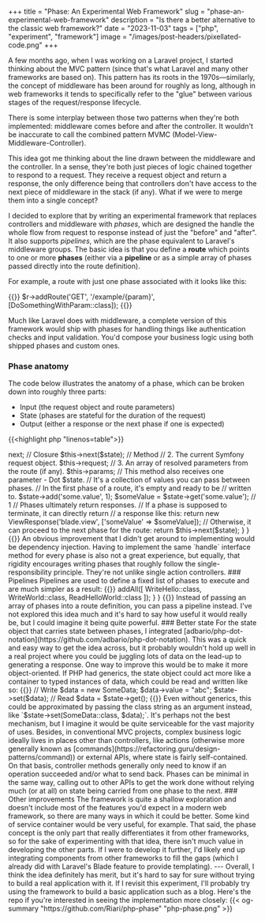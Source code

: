 +++
title = "Phase: An Experimental Web Framework"
slug = "phase-an-experimental-web-framework"
description = "Is there a better alternative to the classic web framework?"
date = "2023-11-03"
tags = ["php", "experiment", "framework"]
image = "/images/post-headers/pixellated-code.png"
+++

A few months ago, when I was working on a Laravel project, I started thinking about the MVC pattern (since that's what Laravel and many other frameworks are based on). This pattern has its roots in the 1970s—similarly, the concept of middleware has been around for roughly as long, although in web frameworks it tends to specifically refer to the "glue" between various stages of the request/response lifecycle.

There is some interplay between those two patterns when they're both implemented: middleware comes before and after the controller. It wouldn't be inaccurate to call the combined pattern MVMC (Model-View-Middleware-Controller).

This idea got me thinking about the line drawn between the middleware and the controller. In a sense, they're both just pieces of logic chained together to respond to a request. They receive a request object and return a response, the only difference being that controllers don't have access to the next piece of middleware in the stack (if any). What if we were to merge them into a single concept?

I decided to explore that by writing an experimental framework that replaces controllers and middleware with _phases_, which are designed the handle the whole flow from request to response instead of just the "before" and "after". It also supports _pipelines_, which are the phase equivalent to Laravel's middleware groups. The basic idea is that you define a **route** which points to one or more **phases** (either via a **pipeline** or as a simple array of phases passed directly into the route definition).

For example, a route with just one phase associated with it looks like this:

{{<highlight php>}}
$r->addRoute('GET', '/example/{param}', [DoSomethingWithParam::class]);
{{</highlight>}}

Much like Laravel does with middleware, a complete version of this framework would ship with phases for handling things like authentication checks and input validation. You'd compose your business logic using both shipped phases and custom ones.

### Phase anatomy

The code below illustrates the anatomy of a phase, which can be broken down into roughly three parts:

* Input (the request object and route parameters)
* State (phases are stateful for the duration of the request)
* Output (either a response or the next phase if one is expected)

{{<highlight php "linenos=table">}}
<?php

namespace App\Phases;

use Adbar\Dot;
use Phase\Http\Phase\Phase;
use Phase\Http\Response\ViewResponse;
use Symfony\Component\HttpFoundation\Response;

class DoThing extends Phase
{
    public function handle(Dot $state): Response
    {
        // Here's where you do something with the request.
        // Phase instances have three read-only properties as follows:

        // 1. The closure for calling the next phase in the pipeline.
        // There's a method of the same name that calls it with
        // call_user_func.
        $this->next; // Closure
        $this->next($state); // Method

        // 2. The current Symfony request object.
        $this->request;

        // 3. An array of resolved parameters from the route (if any).
        $this->params;

        // This method also receives one parameter - Dot $state.
        // It's a collection of values you can pass between phases.
        // In the first phase of a route, it's empty and ready to be
        // written to.
        $state->add('some.value', 1);
        $someValue = $state->get('some.value'); // 1

        // Phases ultimately return responses.
        // If a phase is supposed to terminate, it can directly return
        // a response like this:
        return new ViewResponse('blade.view', ['someValue' => $someValue]);

        // Otherwise, it can proceed to the next phase for the route:
        return $this->next($state);
    }
}
{{</highlight>}}

An obvious improvement that I didn't get around to implementing would be dependency injection. Having to implement the same `handle` interface method for every phase is also not a great experience, but equally, that rigidity encourages writing phases that roughly follow the single-responsibility principle. They're not unlike single action controllers.

### Pipelines

Pipelines are used to define a fixed list of phases to execute and are much simpler as a result:

{{<highlight php "linenos=table">}}
<?php

namespace App\Pipelines;

use App\Phases\ReadHelloWorld;
use App\Phases\WriteHello;
use App\Phases\WriteWorld;
use Phase\Http\Pipeline\Pipeline;

class HelloWorldPipeline extends Pipeline
{
    public function __construct()
    {
        $this->addAll([
            WriteHello::class,
            WriteWorld::class,
            ReadHelloWorld::class
        ]);
    }
}
{{</highlight>}}

Instead of passing an array of phases into a route definition, you can pass a pipeline instead. I've not explored this idea much and it's hard to say how useful it would really be, but I could imagine it being quite powerful.

### Better state

For the state object that carries state between phases, I integrated [adbario/php-dot-notation](https://github.com/adbario/php-dot-notation). This was a quick and easy way to get the idea across, but it probably wouldn't hold up well in a real project where you could be juggling lots of data on the lead-up to generating a response.

One way to improve this would be to make it more object-oriented. If PHP had generics, the state object could act more like a container to typed instances of data, which could be read and written like so:

{{<highlight php "linenos=table">}}
// Write
$data = new SomeData;
$data->value = "abc";
$state->set<SomeData>($data);

// Read
$data = $state->get<SomeData>();
{{</highlight>}}

Even without generics, this could be approximated by passing the class string as an argument instead, like `$state->set(SomeData::class, $data);`.

It's perhaps not the best mechanism, but I imagine it would be quite serviceable for the vast majority of uses. Besides, in conventional MVC projects, complex business logic ideally lives in places other than controllers, like actions (otherwise more generally known as [commands](https://refactoring.guru/design-patterns/command)) or external APIs, where state is fairly self-contained. On that basis, controller methods generally only need to know if an operation succeeded and/or what to send back. Phases can be minimal in the same way, calling out to other APIs to get the work done without relying much (or at all) on state being carried from one phase to the next.

### Other improvements

The framework is quite a shallow exploration and doesn't include most of the features you'd expect in a modern web framework, so there are many ways in which it could be better. Some kind of service container would be very useful, for example.

That said, the phase concept is the only part that really differentiates it from other frameworks, so for the sake of experimenting with that idea, there isn't much value in developing the other parts. If I were to develop it further, I'd likely end up integrating components from other frameworks to fill the gaps (which I already did with Laravel's Blade feature to provide templating).

---

Overall, I think the idea definitely has merit, but it's hard to say for sure without trying to build a real application with it. If I revisit this experiment, I'll probably try using the framework to build a basic application such as a blog.

Here's the repo if you're interested in seeing the implementation more closely:

{{< og-summary "https://github.com/Riari/php-phase" "php-phase.png" >}}